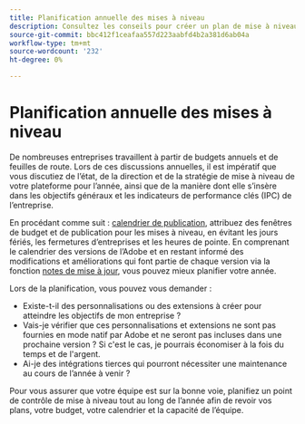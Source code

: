 ```yaml
---
title: Planification annuelle des mises à niveau
description: Consultez les conseils pour créer un plan de mise à niveau annuel pour votre projet Adobe Commerce ou Magento Open Source.
source-git-commit: bbc412f1ceafaa557d223aabfd4b2a381d6ab04a
workflow-type: tm+mt
source-wordcount: '232'
ht-degree: 0%

---
```



# Planification annuelle des mises à niveau

De nombreuses entreprises travaillent à partir de budgets annuels et de feuilles de route. Lors de ces discussions annuelles, il est impératif que vous discutiez de l’état, de la direction et de la stratégie de mise à niveau de votre plateforme pour l’année, ainsi que de la manière dont elle s’insère dans les objectifs généraux et les indicateurs de performance clés (IPC) de l’entreprise.

En procédant comme suit : [calendrier de publication](https://devdocs.magento.com/release/), attribuez des fenêtres de budget et de publication pour les mises à niveau, en évitant les jours fériés, les fermetures d’entreprises et les heures de pointe. En comprenant le calendrier des versions de l’Adobe et en restant informé des modifications et améliorations qui font partie de chaque version via la fonction [notes de mise à jour](https://devdocs.magento.com/guides/v2.4/release-notes/bk-release-notes.html), vous pouvez mieux planifier votre année.

Lors de la planification, vous pouvez vous demander :

- Existe-t-il des personnalisations ou des extensions à créer pour atteindre les objectifs de mon entreprise ?
- Vais-je vérifier que ces personnalisations et extensions ne sont pas fournies en mode natif par Adobe et ne seront pas incluses dans une prochaine version ? Si c&#39;est le cas, je pourrais économiser à la fois du temps et de l&#39;argent.
- Ai-je des intégrations tierces qui pourront nécessiter une maintenance au cours de l’année à venir ?

Pour vous assurer que votre équipe est sur la bonne voie, planifiez un point de contrôle de mise à niveau tout au long de l’année afin de revoir vos plans, votre budget, votre calendrier et la capacité de l’équipe.
